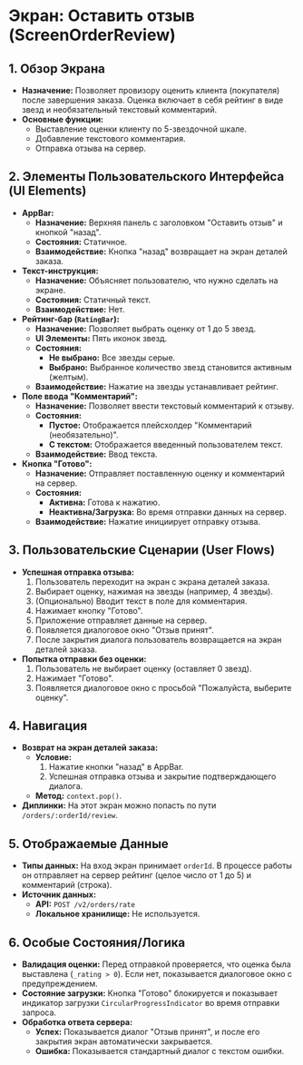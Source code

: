 # Экран: Оставить отзыв (ScreenOrderReview)

## 1. Обзор Экрана

*   **Назначение:** Позволяет провизору оценить клиента (покупателя) после завершения заказа. Оценка включает в себя рейтинг в виде звезд и необязательный текстовый комментарий.
*   **Основные функции:**
    *   Выставление оценки клиенту по 5-звездочной шкале.
    *   Добавление текстового комментария.
    *   Отправка отзыва на сервер.

## 2. Элементы Пользовательского Интерфейса (UI Elements)

*   **AppBar:**
    *   **Назначение:** Верхняя панель с заголовком "Оставить отзыв" и кнопкой "назад".
    *   **Состояния:** Статичное.
    *   **Взаимодействие:** Кнопка "назад" возвращает на экран деталей заказа.
*   **Текст-инструкция:**
    *   **Назначение:** Объясняет пользователю, что нужно сделать на экране.
    *   **Состояния:** Статичный текст.
    *   **Взаимодействие:** Нет.
*   **Рейтинг-бар (`RatingBar`):**
    *   **Назначение:** Позволяет выбрать оценку от 1 до 5 звезд.
    *   **UI Элементы:** Пять иконок звезд.
    *   **Состояния:**
        *   **Не выбрано:** Все звезды серые.
        *   **Выбрано:** Выбранное количество звезд становится активным (желтым).
    *   **Взаимодействие:** Нажатие на звезды устанавливает рейтинг.
*   **Поле ввода "Комментарий":**
    *   **Назначение:** Позволяет ввести текстовый комментарий к отзыву.
    *   **Состояния:**
        *   **Пустое:** Отображается плейсхолдер "Комментарий (необязательно)".
        *   **С текстом:** Отображается введенный пользователем текст.
    *   **Взаимодействие:** Ввод текста.
*   **Кнопка "Готово":**
    *   **Назначение:** Отправляет поставленную оценку и комментарий на сервер.
    *   **Состояния:**
        *   **Активна:** Готова к нажатию.
        *   **Неактивна/Загрузка:** Во время отправки данных на сервер.
    *   **Взаимодействие:** Нажатие инициирует отправку отзыва.

## 3. Пользовательские Сценарии (User Flows)

*   **Успешная отправка отзыва:**
    1.  Пользователь переходит на экран с экрана деталей заказа.
    2.  Выбирает оценку, нажимая на звезды (например, 4 звезды).
    3.  (Опционально) Вводит текст в поле для комментария.
    4.  Нажимает кнопку "Готово".
    5.  Приложение отправляет данные на сервер.
    6.  Появляется диалоговое окно "Отзыв принят".
    7.  После закрытия диалога пользователь возвращается на экран деталей заказа.
*   **Попытка отправки без оценки:**
    1.  Пользователь не выбирает оценку (оставляет 0 звезд).
    2.  Нажимает "Готово".
    3.  Появляется диалоговое окно с просьбой "Пожалуйста, выберите оценку".

## 4. Навигация

*   **Возврат на экран деталей заказа:**
    *   **Условие:**
        1.  Нажатие кнопки "назад" в AppBar.
        2.  Успешная отправка отзыва и закрытие подтверждающего диалога.
    *   **Метод:** `context.pop()`.
*   **Диплинки:** На этот экран можно попасть по пути `/orders/:orderId/review`.

## 5. Отображаемые Данные

*   **Типы данных:** На вход экран принимает `orderId`. В процессе работы он отправляет на сервер рейтинг (целое число от 1 до 5) и комментарий (строка).
*   **Источник данных:**
    *   **API:** `POST /v2/orders/rate`
    *   **Локальное хранилище:** Не используется.

## 6. Особые Состояния/Логика

*   **Валидация оценки:** Перед отправкой проверяется, что оценка была выставлена (`_rating > 0`). Если нет, показывается диалоговое окно с предупреждением.
*   **Состояние загрузки:** Кнопка "Готово" блокируется и показывает индикатор загрузки `CircularProgressIndicator` во время отправки запроса.
*   **Обработка ответа сервера:**
    *   **Успех:** Показывается диалог "Отзыв принят", и после его закрытия экран автоматически закрывается.
    *   **Ошибка:** Показывается стандартный диалог с текстом ошибки.
